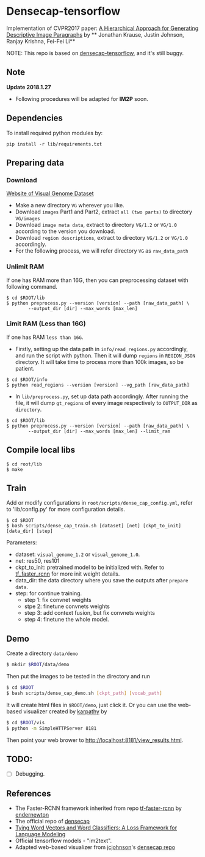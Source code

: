 # Densecap-tensorflow

Implementation of CVPR2017 paper: [A Hierarchical Approach for Generating Descriptive Image Paragraphs](http://cs.stanford.edu/people/ranjaykrishna/im2p/index.html) by ** Jonathan Krause, Justin Johnson, Ranjay Krishna, Fei-Fei Li**

NOTE: This repo is based on [densecap-tensorflow](https://github.com/InnerPeace-Wu/densecap-tensorflow), and it's still buggy.

## Note

**Update 2018.1.27**  

* Following procedures will be adapted for **IM2P** soon.


## Dependencies

To install required python modules by:

```commandline
pip install -r lib/requirements.txt
```

## Preparing data

### Download

[Website of Visual Genome Dataset](http://visualgenome.org/api/v0/api_home.html)

* Make a new directory `VG` wherever you like.
* Download `images` Part1 and Part2, extract `all (two parts)` to directory `VG/images`
* Download `image meta data`, extract to directory `VG/1.2` or `VG/1.0` according to the version you download.
* Download `region descriptions`, extract to directory `VG/1.2` or `VG/1.0` accordingly.
* For the following process, we will refer directory `VG` as `raw_data_path`

### Unlimit RAM

If one has RAM more than 16G, then you can preprocessing dataset with following command.
```shell
$ cd $ROOT/lib
$ python preprocess.py --version [version] --path [raw_data_path] \
        --output_dir [dir] --max_words [max_len]
```

### Limit RAM (Less than 16G)

If one has RAM `less than 16G`.
* Firstly, setting up the data path in `info/read_regions.py` accordingly, and run the script with python. Then it will dump `regions` in `REGION_JSON` directory. It will take time to process more than 100k images, so be patient.
```shell
$ cd $ROOT/info
$ python read_regions --version [version] --vg_path [raw_data_path]
```
* In `lib/preprocess.py`, set up data path accordingly. After running the file, it will dump `gt_regions` of every image respectively to `OUTPUT_DIR` as `directory`.
```shell
$ cd $ROOT/lib
$ python preprocess.py --version [version] --path [raw_data_path] \
        --output_dir [dir] --max_words [max_len] --limit_ram
```

## Compile local libs

```shell
$ cd root/lib
$ make
```

## Train

Add or modify configurations in `root/scripts/dense_cap_config.yml`, refer to 'lib/config.py' for more configuration details.
```shell
$ cd $ROOT
$ bash scripts/dense_cap_train.sh [dataset] [net] [ckpt_to_init] [data_dir] [step]
```

Parameters:
* dataset: `visual_genome_1.2` or `visual_genome_1.0`.
* net: res50, res101
* ckpt_to_init: pretrained model to be initialized with. Refer to [tf_faster_rcnn](https://github.com/endernewton/tf-faster-rcnn) for more init weight details.
* data_dir: the data directory where you save the outputs after `prepare data`.
* step: for continue training. 
    - step 1: fix convnet weights
    - stpe 2: finetune convnets weights
    - step 3: add context fusion, but fix convnets weights
    - step 4: finetune the whole model.

## Demo

Create a directory `data/demo`
```sh
$ mkdir $ROOT/data/demo
```
Then put the images to be tested in the directory and run
```sh
$ cd $ROOT
$ bash scripts/dense_cap_demo.sh [ckpt_path] [vocab_path]
```
It will create html files in `$ROOT/demo`, just click it.
Or you can use the web-based visualizer created by [karpathy](https://github.com/karpathy) by
```sh
$ cd $ROOT/vis
$ python -m SimpleHTTPServer 8181
```
Then point your web brower to [http://localhost:8181/view_results.html](http://localhost:8181/view_results.html).

## TODO:

- [ ] Debugging.


## References

* The Faster-RCNN framework inherited from repo [tf-faster-rcnn](https://github.com/endernewton/tf-faster-rcnn) by [endernewton](https://github.com/endernewton)
* The official repo of [densecap](https://github.com/linjieyangsc/densecap)
* [Tying Word Vectors and Word Classifiers: A Loss Framework for Language Modeling](https://arxiv.org/abs/1611.01462)
* Official tensorflow models - "im2text".
* Adapted web-based visualizer from [jcjohnson](https://github.com/jcjohnson)'s [densecap repo](https://github.com/jcjohnson/densecap)
